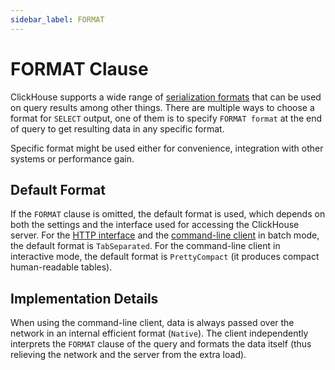 ```yaml
---
sidebar_label: FORMAT
---
```


# FORMAT Clause

ClickHouse supports a wide range of [serialization formats](../../../interfaces/formats.md) that can be used on query results among other things. There are multiple ways to choose a format for `SELECT` output, one of them is to specify `FORMAT format` at the end of query to get resulting data in any specific format.

Specific format might be used either for convenience, integration with other systems or performance gain.

## Default Format

If the `FORMAT` clause is omitted, the default format is used, which depends on both the settings and the interface used for accessing the ClickHouse server. For the [HTTP interface](../../../interfaces/http.md) and the [command-line client](../../../interfaces/cli.md) in batch mode, the default format is `TabSeparated`. For the command-line client in interactive mode, the default format is `PrettyCompact` (it produces compact human-readable tables).

## Implementation Details

When using the command-line client, data is always passed over the network in an internal efficient format (`Native`). The client independently interprets the `FORMAT` clause of the query and formats the data itself (thus relieving the network and the server from the extra load).
